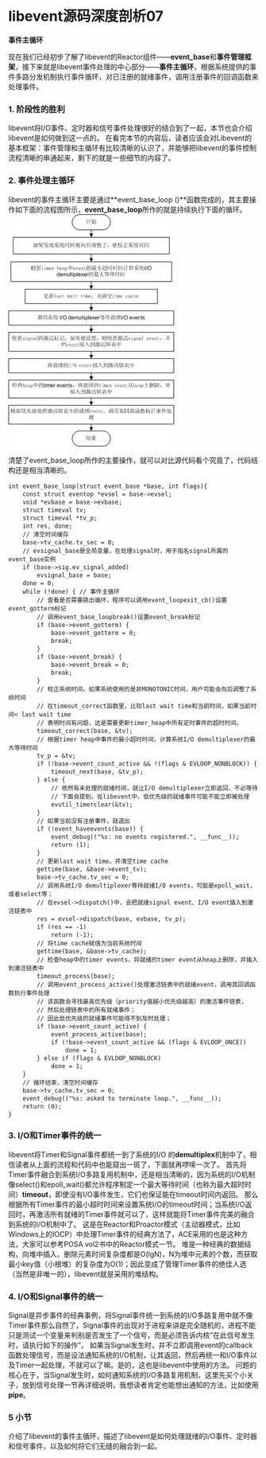 # libevent源码深度剖析07

**事件主循环**

现在我们已经初步了解了libevent的Reactor组件——**event_base**和**事件管理框架**，接下来就是libevent事件处理的中心部分——**事件主循环**，根据系统提供的事件多路分发机制执行事件循环，对已注册的就绪事件，调用注册事件的回调函数来处理事件。

### 1. 阶段性的胜利

libevent将I/O事件、定时器和信号事件处理很好的结合到了一起，本节也会介绍libevent是如何做到这一点的。
在看完本节的内容后，读者应该会对Libevent的基本框架：事件管理和主循环有比较清晰的认识了，并能够把libevent的事件控制流程清晰的串通起来，剩下的就是一些细节的内容了。

### 2. 事件处理主循环

libevent的事件主循环主要是通过**event_base_loop ()**函数完成的，其主要操作如下面的流程图所示，**event_base_loop**所作的就是持续执行下面的循环。
 ![](../imgs/libevent5.webp)

清楚了event_base_loop所作的主要操作，就可以对比源代码看个究竟了，代码结构还是相当清晰的。

```
int event_base_loop(struct event_base *base, int flags){
    const struct eventop *evsel = base->evsel;
    void *evbase = base->evbase;
    struct timeval tv;
    struct timeval *tv_p;
    int res, done;
    // 清空时间缓存
    base->tv_cache.tv_sec = 0;
    // evsignal_base是全局变量，在处理signal时，用于指名signal所属的event_base实例
    if (base->sig.ev_signal_added)
        evsignal_base = base;
    done = 0;
    while (!done) { // 事件主循环
        // 查看是否需要跳出循环，程序可以调用event_loopexit_cb()设置event_gotterm标记
        // 调用event_base_loopbreak()设置event_break标记
        if (base->event_gotterm) {
            base->event_gotterm = 0;
            break;
        }
        if (base->event_break) {
            base->event_break = 0;
            break;
        }
        // 校正系统时间，如果系统使用的是非MONOTONIC时间，用户可能会向后调整了系统时间
        // 在timeout_correct函数里，比较last wait time和当前时间，如果当前时间< last wait time
        // 表明时间有问题，这是需要更新timer_heap中所有定时事件的超时时间。
        timeout_correct(base, &tv);
        // 根据timer heap中事件的最小超时时间，计算系统I/O demultiplexer的最大等待时间
        tv_p = &tv;
        if (!base->event_count_active && !(flags & EVLOOP_NONBLOCK)) {
            timeout_next(base, &tv_p);
        } else {
            // 依然有未处理的就绪时间，就让I/O demultiplexer立即返回，不必等待
            // 下面会提到，在libevent中，低优先级的就绪事件可能不能立即被处理
            evutil_timerclear(&tv);
        }
        // 如果当前没有注册事件，就退出
        if (!event_haveevents(base)) {
            event_debug(("%s: no events registered.", __func__));
            return (1);
        }
        // 更新last wait time，并清空time cache
        gettime(base, &base->event_tv);
        base->tv_cache.tv_sec = 0;
        // 调用系统I/O demultiplexer等待就绪I/O events，可能是epoll_wait，或者select等；
        // 在evsel->dispatch()中，会把就绪signal event、I/O event插入到激活链表中
        res = evsel->dispatch(base, evbase, tv_p);
        if (res == -1)
            return (-1);
        // 将time cache赋值为当前系统时间
        gettime(base, &base->tv_cache);
        // 检查heap中的timer events，将就绪的timer event从heap上删除，并插入到激活链表中
        timeout_process(base);
        // 调用event_process_active()处理激活链表中的就绪event，调用其回调函数执行事件处理
        // 该函数会寻找最高优先级（priority值越小优先级越高）的激活事件链表，
        // 然后处理链表中的所有就绪事件；
        // 因此低优先级的就绪事件可能得不到及时处理；
        if (base->event_count_active) {
            event_process_active(base);
            if (!base->event_count_active && (flags & EVLOOP_ONCE))
                done = 1;
        } else if (flags & EVLOOP_NONBLOCK)
            done = 1;
    }
    // 循环结束，清空时间缓存
    base->tv_cache.tv_sec = 0;
    event_debug(("%s: asked to terminate loop.", __func__));
    return (0);
}
```



### 3. I/O和Timer事件的统一

libevent将Timer和Signal事件都统一到了系统的I/O 的**demultiplex**机制中了，相信读者从上面的流程和代码中也能窥出一斑了，下面就再啰嗦一次了。
首先将Timer事件融合到系统I/O多路复用机制中，还是相当清晰的，因为系统的I/O机制像select()和epoll_wait()都允许程序制定一个最大等待时间（也称为最大超时时间）**timeout**，即使没有I/O事件发生，它们也保证能在timeout时间内返回。
那么根据所有Timer事件的最小超时时间来设置系统I/O的timeout时间；当系统I/O返回时，再激活所有就绪的Timer事件就可以了，这样就能将Timer事件完美的融合到系统的I/O机制中了。
这是在Reactor和Proactor模式（主动器模式，比如Windows上的IOCP）中处理Timer事件的经典方法了，ACE采用的也是这种方法，大家可以参考POSA vol2书中的Reactor模式一节。
堆是一种经典的数据结构，向堆中插入、删除元素时间复杂度都是O(lgN)，N为堆中元素的个数，而获取最小key值（小根堆）的复杂度为O(1)；因此变成了管理Timer事件的绝佳人选（当然是非唯一的），libevent就是采用的堆结构。

### 4. I/O和Signal事件的统一

Signal是异步事件的经典事例，将Signal事件统一到系统的I/O多路复用中就不像Timer事件那么自然了，Signal事件的出现对于进程来讲是完全随机的，进程不能只是测试一个变量来判别是否发生了一个信号，而是必须告诉内核“在此信号发生时，请执行如下的操作”。
如果当Signal发生时，并不立即调用event的callback函数处理信号，而是设法通知系统的I/O机制，让其返回，然后再统一和I/O事件以及Timer一起处理，不就可以了嘛。是的，这也是libevent中使用的方法。
问题的核心在于，当Signal发生时，如何通知系统的I/O多路复用机制，这里先买个小关子，放到信号处理一节再详细说明，我想读者肯定也能想出通知的方法，比如使用**pipe**。

### 5 小节

介绍了libevent的事件主循环，描述了libevent是如何处理就绪的I/O事件、定时器和信号事件，以及如何将它们无缝的融合到一起。
